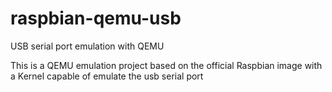 # raspbian-qemu-usb
USB serial port emulation with QEMU

This is a QEMU emulation project based on the official Raspbian image with a Kernel capable of emulate the usb serial port
